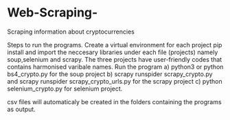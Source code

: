 # Web-Scraping-
Scraping information about cryptocurrencies 

Steps to run the programs.
Create a virtual environment for each project
pip install and import the neccesary libraries under each file (projects) namely soup,selenium and scrapy.
The three projects have user-friendly codes that contains harmonised varibale names.
Run the program
a) python3 or python bs4_crypto.py for the soup project
b) scrapy runspider scrapy_crypto.py and scrapy runspider scrapy_crypto_urls.py for the scrapy project
c) python selenium_crypto.py for selenium project.

csv files will automaticaly be created in the folders containing the programs as output.
